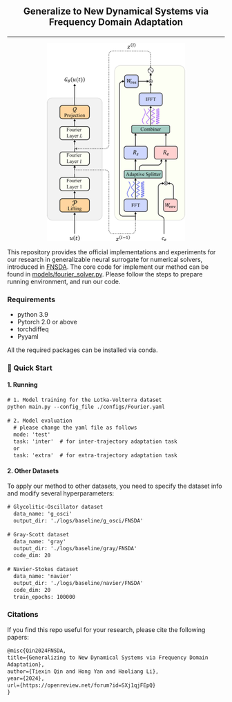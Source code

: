 <h2 align="center">
<p> Generalize to New Dynamical Systems via Frequency Domain Adaptation</p>
</h2>

---

<p align="center">
    <img width=320 src="./figs/framework.png">
    <!-- <br>Fig 1. The overview of network architecture for LSSAE.</br> -->
</p>

This repository provides the official implementations and experiments for our research in generalizable neural surrogate for numerical solvers, introduced in [FNSDA](https://openreview.net/pdf?id=SXj1qjFEpQ). The core code for implement our method can be found in [models/fourier_solver.py](models/fourier_solver.py). Please follow the steps to prepare running environment, and run our code.


### Requirements

- python 3.9
- Pytorch 2.0 or above
- torchdiffeq
- Pyyaml

All the required packages can be installed via conda. 


### 🚀 Quick Start

#### 1. Running
```
# 1. Model training for the Lotka-Volterra dataset
python main.py --config_file ./configs/Fourier.yaml 

# 2. Model evaluation
  # please change the yaml file as follows
  mode: 'test'
  task: 'inter'  # for inter-trajectory adaptation task
  or
  task: 'extra'  # for extra-trajectory adaptation task
```


#### 2. Other Datasets

To apply our method to other datasets, you need to specify the dataset info and modify several hyperparameters:
```
# Glycolitic-Oscillator dataset
  data_name: 'g_osci'
  output_dir: './logs/baseline/g_osci/FNSDA'

# Gray-Scott dataset
  data_name: 'gray'
  output_dir: './logs/baseline/gray/FNSDA'
  code_dim: 20

# Navier-Stokes dataset
  data_name: 'navier'
  output_dir: './logs/baseline/navier/FNSDA'
  code_dim: 20
  train_epochs: 100000
```




### Citations
If you find this repo useful for your research, please cite the following papers:

    @misc{Qin2024FNSDA,
    title={Generalizing to New Dynamical Systems via Frequency Domain Adaptation},
    author={Tiexin Qin and Hong Yan and Haoliang Li},
    year={2024},
    url={https://openreview.net/forum?id=SXj1qjFEpQ}
    }
